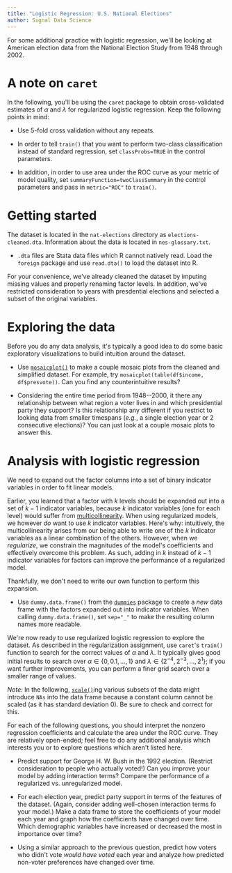 ```yaml
---
title: "Logistic Regression: U.S. National Elections"
author: Signal Data Science
---
```


For some additional practice with logistic regression, we'll be looking at American election data from the National Election Study from 1948 through 2002.

A note on `caret`
=================

In the following, you'll be using the `caret` package to obtain cross-validated estimates of $\alpha$ and $\lambda$ for regularized logistic regression. Keep the following points in mind:

* Use 5-fold cross validation without any repeats.

* In order to tell `train()` that you want to perform two-class classification instead of standard regression, set `classProbs=TRUE` in the control parameters. 

* In addition, in order to use area under the ROC curve as your metric of model quality, set `summaryFunction=twoClassSummary` in the control parameters and pass in `metric="ROC"` to `train()`.

Getting started
===============

The dataset is located in the `nat-elections` directory as `elections-cleaned.dta`. Information about the data is located in `nes-glossary.txt`.

* `.dta` files are Stata data files which R cannot natively read. Load the `foreign` package and use `read.dta()` to load the dataset into R.

For your convenience, we've already cleaned the dataset by imputing missing values and properly renaming factor levels. In addition, we've restricted consideration to years with presdential elections and selected a subset of the original variables.

Exploring the data
==================

Before you do any data analysis, it's typically a good idea to do some basic exploratory visualizations to build intuition around the dataset.

* Use [`mosaicplot()`](https://stat.ethz.ch/R-manual/R-devel/library/graphics/html/mosaicplot.html) to make a couple mosaic plots from the cleaned and simplified dataset. For example, try `mosaicplot(table(df$income, df$presvote))`. Can you find any counterintuitive results?

* Considering the entire time period from 1948--2000, it there any relationship between what region a voter lives in and which presidential party they support? Is this relationship any different if you restrict to looking data from smaller timespans (*e.g.*, a single election year or 2 consecutive elections)? You can just look at a couple mosaic plots to answer this.

Analysis with logistic regression
=================================

We need to expand out the factor columns into a set of binary indicator variables in order to fit linear models.

Earlier, you learned that a factor with $k$ levels should be expanded out into a set of $k-1$ indicator variables, because $k$ indicator variables (one for each level) would suffer from [multicollinearity](https://en.wikipedia.org/wiki/Multicollinearity). When using regularized models, we however *do* want to use $k$ indicator variables. Here's why: intuitively, the multicollinearity arises from our being able to write one of the $k$ indicator variables as a linear combination of the others. However, when we *regularize*, we constrain the magnitudes of the model's coefficients and effectively overcome this problem. As such, adding in $k$ instead of $k-1$ indicator variables for factors can improve the performance of a regularized model.

Thankfully, we don't need to write our own function to perform this expansion.

* Use `dummy.data.frame()` from the [`dummies`](https://cran.r-project.org/web/packages/dummies/) package to create a *new* data frame with the factors expanded out into indicator variables. When calling `dummy.data.frame()`, set `sep="_"` to make the resulting column names more readable.

We're now ready to use regularized logistic regression to explore the dataset. As described in the regularization assignment, use `caret`'s `train()` function to search for the correct values of $\alpha$ and $\lambda$. It typically gives good  initial results to search over $\alpha \in \{0, 0.1, \ldots, 1\}$ and $\lambda \in \{2^{-4}, 2^{-3}, \ldots, 2^1\}$; if you want further improvements, you can perform a finer grid search over a smaller range of values.

*Note:* In the following, [`scale()`](https://stat.ethz.ch/R-manual/R-devel/library/base/html/scale.html)ing various subsets of the data might introduce `NAs` into the data frame because a constant column cannot be scaled (as it has standard deviation 0). Be sure to check and correct for this.

For each of the following questions, you should interpret the nonzero regression coefficients and calculate the area under the ROC curve. They are relatively open-ended; feel free to do any additional analysis which interests you or to explore questions which aren't listed here.

* Predict support for George H. W. Bush in the 1992 election. (Restrict consideration to people who actually voted!) Can you improve your model by adding interaction terms? Compare the performance of a regularized vs. unregularized model.

* For each election year, predict party support in terms of the features of the dataset. 
(Again, consider adding well-chosen interaction terms fo your model.) Make a data frame to store the coefficients of your model each year and graph how the coefficients have changed over time. Which demographic variables have increased or decreased the most in importance over time?

* Using a similar approach to the previous question, predict how voters who didn't vote *would have voted* each year and analyze how predicted non-voter preferences have changed over time.